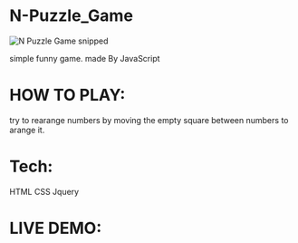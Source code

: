 # N-Puzzle_Game
![N Puzzle Game snipped](https://user-images.githubusercontent.com/55410420/188028866-d819b598-efa4-4174-b599-26b62a152864.jpg)

simple funny game. made By JavaScript

# HOW TO PLAY:
try to rearange numbers by moving the empty square between numbers to arange it.

# Tech:
HTML
CSS
Jquery

# LIVE DEMO:
